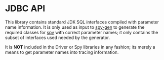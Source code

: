 # JDBC API

This library contains standard JDK SQL interfaces compiled with parameter name information. It is only used as input 
to [spy-gen](../spy-gen/README.md) to generate the required classes for [spy](../spy/README.md) with correct parameter
names; it only contains the subset of interfaces used needed by the generator.  

It is **NOT** included in the Driver or Spy libraries in any fashion; its merely a means to get parameter names 
into tracing information.  
